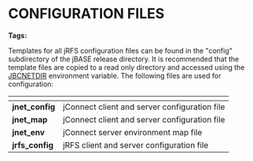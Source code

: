 # CONFIGURATION FILES

<PageHeader />

**Tags:**
<badge text='jrfs configuration' vertical='middle' />

Templates for all jRFS configuration files can be found in the "config" subdirectory of the jBASE release directory. It is recommended that the template files are copied to a read only directory and accessed using the [JBCNETDIR](https://https://static.zumasys.com/jbase/r99/knowledgebase/manuals/3.0/30manpages/man/env2_JBCNETDIR.htm) environment variable. The following files are used for configuration:


| <!----> | <!----> |
| --- | --- |
| **jnet\_config**<br> | jConnect client and server configuration file<br> |
| **jnet\_map**<br> | jConnect client and server configuration file<br> |
| **jnet\_env**<br> | jConnect server environment map file<br> |
| **jrfs\_config**<br> | jRFS client and server configuration file |


  
<PageFooter />
